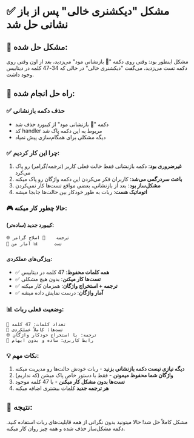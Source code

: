 # ✅ مشکل "دیکشنری خالی" پس از باز نشانی حل شد

## 🎯 **مشکل حل شده:**
مشکل اینطور بود: وقتی روی دکمه "🔄 بازنشانی مود" می‌زدید، بعد از اون وقتی روی دکمه تست می‌زدید، می‌گفت "دیکشنری خالی" در حالی که 34-47 کلمه در دیتابیس وجود داشت.

## 🔧 **راه حل انجام شده:**

### ✅ **حذف دکمه بازنشانی**
- دکمه "🔄 بازنشانی مود" از کیبورد حذف شد
- کد handler مربوط به این دکمه پاک شد
- دیگه مشکلی برای همگام‌سازی پیش نمیاد

### ✅ **چرا این کار کردیم:**
1. **غیرضروری بود**: دکمه بازنشانی فقط حالت فعلی کاربر (ترجمه/گرامر) رو پاک می‌کرد
2. **باعث سردرگمی می‌شد**: کاربران فکر می‌کردن این دکمه واژگان رو پاک میکنه
3. **مشکل‌ساز بود**: بعد از بازنشانی، بعضی مواقع تست‌ها کار نمی‌کردن
4. **اتوماتیک هست**: ربات به طور خودکار بین حالت‌ها جابجا میشه

### 🎮 **حالا چطور کار میکنه:**

#### **کیبورد جدید (ساده‌تر):**
```
🌐 ترجمه    📝 اصلاح گرامر
📝 تست      📊 آمار من
```

#### **ویژگی‌های عملکردی:**
- ✅ **همه کلمات محفوظ**: 47 کلمه در دیتابیس
- ✅ **تست‌ها کار میکنن**: بدون هیچ مشکلی
- ✅ **ترجمه + استخراج واژگان**: همزمان کار میکنه
- ✅ **آمار واژگان**: درست نمایش داده میشه

### 📊 **وضعیت فعلی ربات:**
```
🔢 تعداد کلمات: 47 کلمه
🧪 تست‌ها: کاملاً عملکردی
🌐 ترجمه: با استخراج خودکار واژگان
📱 رابط کاربری: ساده و بدون ابهام
```

### 💡 **نکات مهم:**
1. **دیگه نیازی نیست دکمه بازنشانی بزنید** - ربات خودش حالت‌ها رو مدیریت میکنه
2. **واژگان شما محفوظ میمونن** - فقط با دستور خاص پاک میشن (که نداریم)
3. **تست‌ها بدون مشکل کار میکنن** - با 47 کلمه موجود
4. **هر ترجمه جدید** کلمات بیشتری اضافه میکنه

## 🎉 **نتیجه:**
مشکل کاملاً حل شد! حالا میتونید بدون نگرانی از همه قابلیت‌های ربات استفاده کنید. دکمه مشکل‌ساز حذف شده و همه چیز روان کار میکنه.